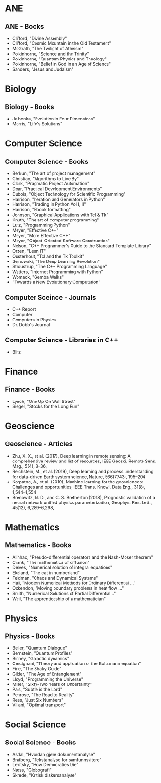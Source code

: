 # ANE

## ANE - Books

- Clifford, "Divine Assembly"
- Clifford, "Cosmic Mountain in the Old Testament"
- McGrath, "The Twilight of Atheism"
- Polkinhorne, "Science and the Trinity"
- Polkinhorne, "Quantum Physics and Theology"
- Polkinhorne, "Belief in God in an Age of Science"
- Sanders, "Jesus and Judaism"

# Biology

## Biology - Books 

- Jelbonka, "Evolution in Four Dimensions"
- Morris, "Life's Solutions"

# Computer Science

## Computer Science - Books

- Berkun, "The art of project management"
- Christian, "Algorithms to Live By"
- Clark, "Pragmatic Project Automation"
- Doar, "Practical Development Environments"
- Dubois, "Object Technology for Scientific Programming"
- Harrison, "Iteration and Generators in Python"
- Harrison, "Trading in Python Vol I, II"
- Harrison, "Ebook formatting"
- Johnson, "Graphical Applications with Tcl & Tk"
- Knuth, "The art of computer programming"
- Lutz, "Programming Python"
- Meyer, "Effective C++"
- Meyer, "More Effective C++"
- Meyer, "Object-Oriented Software Construction"
- Nelson, "C++ Programmer's Guide to the Standard Template Library"
- Orzen, "Lean IT"
- Ousterhout, "Tcl and the Tk Toolkit"
- Sejnowski, "The Deep Learning Revolution"
- Stroustrup, "The C++ Programming Language"
- Watters, "Internet Programming with Python"
- Womack, "Gemba Walks"
- "Towards a New Evolutionary Computation"

## Computer Sceince - Journals

- C++ Report
- Computer
- Computers in Physics
- Dr. Dobb's Journal


## Computer Science - Libraries in C++

- Blitz

# Finance

## Finance - Books

- Lynch, "One Up On Wall Street"
- Siegel, "Stocks for the Long Run"

# Geoscience 

## Geoscience - Articles

- Zhu, X. X., et al. (2017), Deep learning in remote sensing: A comprehensive review and list of resources, IEEE Geosci. Remote Sens. Mag., 5(4), 8–36, 
- Reichstein, M., et al. (2019), Deep learning and process understanding for data-driven Earth system science, Nature, 566(7743), 195–204
- Karpatne, A., et al. (2019), Machine learning for the geosciences: Challenges and opportunities, IEEE Trans. Knowl. Data Eng., 31(8), 1,544–1,554
- Brenowitz, N. D., and C. S. Bretherton (2018), Prognostic validation of a neural network unified physics parameterization, Geophys. Res. Lett., 45(12), 6,289–6,298, 

# Mathematics

## Mathematics - Books

- Alinhac, "Pseudo-differential operators and the Nash-Moser theorem"
- Crank, "The mathematics of diffusion"
- Delves, "Numerical solution of integral equations"
- Ekeland, "The cat in numberland"
- Feldman, "Chaos and Dynamical Systems"
- Hall, "Modern Numerical Methods for Ordinary Differential ..."
- Ockendon, "Moving boundary problems in heat flow ..."
- Smith, "Numerical Solutions of Partial Differential .."
- Weil, "The apprenticeship of a mathematician"          

# Physics

## Physics - Books

- Beller, "Quantum Dialogue"
- Bernstein, "Quantum Profiles"
- Binney, "Galactic dynamics"
- Cercignani, "Theory and application or the Boltzmann equation"
- Fine, "The Shaky Guide"
- Gilder, "The Age of Entanglement"
- Lloyd, "Programming the Universe"
- Miller, "Sixty-Two Years of Uncertainty"
- Pais, "Subtle is the Lord"
- Penrose, "The Road to Reality"
- Rees, "Just Six Numbers"
- Villani, "Optimal transport"

# Social Science

## Social Science - Books

- Asdal, "Hvordan gjøre dokumentanalyse"
- Bratberg, "Tekstanalyse for samfunnsvitere"
- Levitsky, "How Democraties Die"
- Næss, "Globografi"
- Skrede, "Kritisk diskursanalyse"


